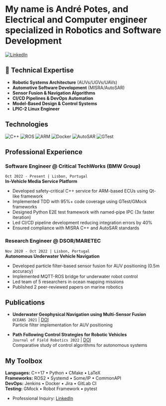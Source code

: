 # My name is André Potes, and Electrical and Computer engineer specialized in Robotics and Software Development

[![LinkedIn](https://img.shields.io/badge/LinkedIn-Profile-blue?style=flat&logo=linkedin)](https://www.linkedin.com/in/andre-potes/)  

## 🔧 Technical Expertise
- **Robotic Systems Architecture** (AUVs/UGVs/UAVs)
- **Automotive Software Development** (MISRA/AutoSAR)
- **Sensor Fusion & Navigation Algorithms**
- **CI/CD Pipelines & DevOps Automation**
- **Model-Based Design & Control Systems**
- **LPIC-2 Linux Engineer**

## Technologies
![C++](https://img.shields.io/badge/-C++-00599C?logo=c%2B%2B&logoColor=white)
![ROS](https://img.shields.io/badge/-ROS-22314E?logo=ros)
![ARM](https://img.shields.io/badge/-ARM_ECU-0091BD)
![Docker](https://img.shields.io/badge/-Docker-2496ED?logo=docker)
![AutoSAR](https://img.shields.io/badge/-AutoSAR/MISRA-FF6F00)
![GTest](https://img.shields.io/badge/-GTest/GMock-00A3E0)

## Professional Experience
### **Software Engineer** @ Critical TechWorks (BMW Group)  
`Oct 2022 - Present | Lisbon, Portugal`  
**In-Vehicle Media Service Platform**  
- Developed safety-critical C++ service for ARM-based ECUs using Qt-like framework
- Implemented TDD with 95%+ code coverage using GTest/GMock frameworks
- Designed Python E2E test framework with named-pipe IPC (3x faster iteration)
- Led CI/CD pipeline development reducing integration errors by 40%
- Ensured compliance with MISRA C++ and AutoSAR standards

### **Research Engineer** @ DSOR/MARETEC  
`Nov 2020 - Oct 2022 | Lisbon, Portugal`  
**Autonomous Underwater Vehicle Navigation**  
- Developed particle filter-based sensor fusion for AUV positioning (0.5m accuracy)
- Implemented MQTT-ROS bridge for underwater robot control
- Led team of 5 researchers in ocean mapping missions
- Published 2 peer-reviewed papers on marine robotics

## Publications
- **Underwater Geophysical Navigation using Multi-Sensor Fusion**  
  `OCEANS 2021` | [DOI](https://doi.org/xx.xxxx)  
  Particle filter implementation for AUV positioning

- **Path Following Control Strategies for Robotic Vehicles**  
  `Journal of Field Robotics 2022` | [DOI](https://doi.org/xx.xxxx)  
  Comparative study of control algorithms for autonomous systems
  
## My Toolbox
**Languages:** C++17 • Python • CMake • LaTeX  
**Frameworks:** ROS2 • Systemd • Some/IP • CommonAPI  
**DevOps:** Jenkins • Docker • Jira • GitLab CI  
**Testing:** GMock • Robot Framework • pytest

- Professional Inquiry: [LinkedIn](https://www.linkedin.com/in/andre-potes/)
